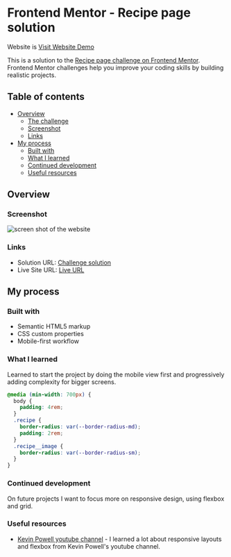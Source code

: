 # Frontend Mentor - Recipe page solution
Website is <a href="https://sandeshkamkar.github.io/recipe_page/"> Visit Website Demo </a>

This is a solution to the [Recipe page challenge on Frontend Mentor](https://www.frontendmentor.io/challenges/recipe-page-KiTsR8QQKm). Frontend Mentor challenges help you improve your coding skills by building realistic projects. 

## Table of contents

- [Overview](#overview)
  - [The challenge](#the-challenge)
  - [Screenshot](#screenshot)
  - [Links](#links)
- [My process](#my-process)
  - [Built with](#built-with)
  - [What I learned](#what-i-learned)
  - [Continued development](#continued-development)
  - [Useful resources](#useful-resources)



## Overview

### Screenshot

![screen shot of the website](./screenshot.png)

### Links

- Solution URL: [Challenge solution](https://github.com/cauanoli/challenge-recipe-page)
- Live Site URL: [Live URL](https://cauanoli.github.io/challenge-recipe-page/)

## My process

### Built with

- Semantic HTML5 markup
- CSS custom properties
- Mobile-first workflow

### What I learned

Learned to start the project by doing the mobile view first and progressively adding complexity for bigger screens.

```css
@media (min-width: 700px) {
  body {
    padding: 4rem;
  }
  .recipe {
    border-radius: var(--border-radius-md);
    padding: 2rem;
  }
  .recipe__image {
    border-radius: var(--border-radius-sm);
  }
}
```

### Continued development
On future projects I want to focus more on responsive design, using flexbox and grid.


### Useful resources

- [Kevin Powell youtube channel](https://www.youtube.com/@KevinPowell) - I learned a lot about responsive layouts and flexbox from Kevin Powell's youtube channel.
